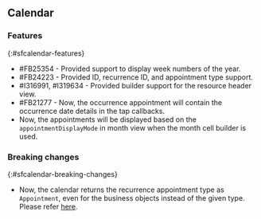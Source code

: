 ## Calendar

### Features
{:#sfcalendar-features}

* \#FB25354 - Provided support to display week numbers of the year.
* \#FB24223 - Provided ID, recurrence ID, and appointment type support.
* \#I316991, \#I319634 - Provided builder support for the resource header view.
* \#FB21277 - Now, the occurrence appointment will contain the occurrence date details in the tap callbacks. 
* Now, the appointments will be displayed based on the `appointmentDisplayMode` in month view when the month cell builder is used.

### Breaking changes
{:#sfcalendar-breaking-changes}

* Now, the calendar returns the recurrence appointment type as `Appointment`, even for the business objects instead of the given type. Please refer [here](https://www.syncfusion.com/kb/11529/how-to-add-a-custom-appointments-or-objects-in-the-flutter-calendar).